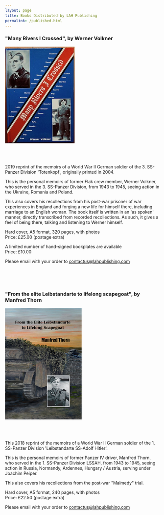 ```yaml
---
layout: page
title: Books Distributed by LAH Publishing
permalink: /published.html
---
```


<div id="publishedByLAH">

  <h3>"Many Rivers I Crossed", by Werner Volkner</h3>
  <img src="./assets/Rivers cover 1.jpg"/>
  <br/>
  <br/>
  <br/>
  <br/>

  <p>2019 reprint of the memoirs of a World War II German soldier of the 3. SS-Panzer Division 'Totenkopf', originally printed in 2004.</p> 
  
  <p>This is the personal memoirs of former Flak crew member, Werner Volkner, who served in the 3. SS-Panzer Division, from 1943 to 1945, seeing action in the Ukraine, Romania and Poland. 
  
  <p>This also covers his recollections from his post-war prisoner of war experiences in England and forging a new life for himself there, including marriage to an English woman. The book itself is written in an 'as spoken' manner, directly transcribed from recorded recollections. As such, it gives a feel of being there, talking and listening to Werner himself. 
  
  <p>Hard cover, A5 format, 320 pages, with photos<br />Price: &pound;25.00 (postage extra)</p>
  
  <p>A limited number of hand-signed bookplates are available<br />Price: &pound;10.00</p>

  <p>Please email with your order to <a href="mailto:contactus@lahpublishing.com">contactus@lahpublishing.com</a></p>
<br/>
<br/>
<br/>

<h3>"From the elite Leibstandarte to lifelong scapegoat", by Manfred Thorn</h3>
  <img src="./assets/elite.png"/>
  <br/>
  <br/>
  <br/>
  <br/>

  <p>This 2018 reprint of the memoirs of a World War II German soldier of the 1. SS-Panzer Division 'Leibstandarte SS-Adolf Hitler'.</p> 
  
  <p>This is the personal memoirs of former Panzer IV driver, Manfred Thorn, who served in the 1. SS-Panzer Division LSSAH, from 1943 to 1945, seeing action in Russia, Normandy, Ardennes, Hungary / Austria, serving under Joachim Peiper. 
  
  <p>This also covers his recollections from the post-war "Malmedy" trial.
  
  <p>Hard cover, A5 format, 240 pages, with photos<br />Price: &pound;22.50 (postage extra)</p>

  <p>Please email with your order to <a href="mailto:contactus@lahpublishing.com">contactus@lahpublishing.com</a></p>

</div>
